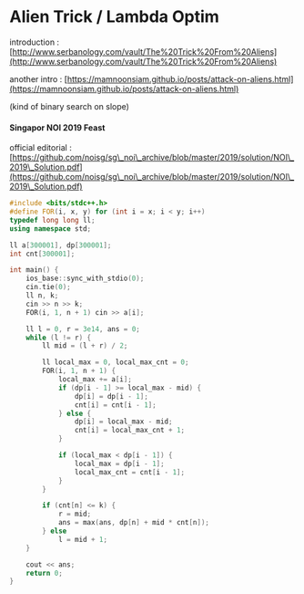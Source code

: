 # Alien Trick / Lambda Optim

introduction : [http://www.serbanology.com/vault/The%20Trick%20From%20Aliens](http://www.serbanology.com/vault/The%20Trick%20From%20Aliens)

another intro : [https://mamnoonsiam.github.io/posts/attack-on-aliens.html](https://mamnoonsiam.github.io/posts/attack-on-aliens.html)

(kind of binary search on slope)

#### Singapor NOI 2019 Feast

official editorial : [https://github.com/noisg/sg\_noi\_archive/blob/master/2019/solution/NOI\_2019\_Solution.pdf](https://github.com/noisg/sg\_noi\_archive/blob/master/2019/solution/NOI\_2019\_Solution.pdf)

```cpp
#include <bits/stdc++.h>
#define FOR(i, x, y) for (int i = x; i < y; i++)
typedef long long ll;
using namespace std;

ll a[300001], dp[300001];
int cnt[300001];

int main() {
    ios_base::sync_with_stdio(0);
    cin.tie(0);
    ll n, k;
    cin >> n >> k;
    FOR(i, 1, n + 1) cin >> a[i];

    ll l = 0, r = 3e14, ans = 0;
    while (l != r) {
        ll mid = (l + r) / 2;

        ll local_max = 0, local_max_cnt = 0;
        FOR(i, 1, n + 1) {
            local_max += a[i];
            if (dp[i - 1] >= local_max - mid) {
                dp[i] = dp[i - 1];
                cnt[i] = cnt[i - 1];
            } else {
                dp[i] = local_max - mid;
                cnt[i] = local_max_cnt + 1;
            }

            if (local_max < dp[i - 1]) {
                local_max = dp[i - 1];
                local_max_cnt = cnt[i - 1];
            }
        }

        if (cnt[n] <= k) {
            r = mid;
            ans = max(ans, dp[n] + mid * cnt[n]);
        } else
            l = mid + 1;
    }

    cout << ans;
    return 0;
}
```
